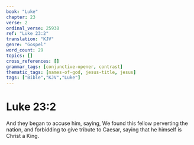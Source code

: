 ```yaml
---
book: "Luke"
chapter: 23
verse: 2
ordinal_verse: 25938
ref: "Luke 23:2"
translation: "KJV"
genre: "Gospel"
word_count: 29
topics: []
cross_references: []
grammar_tags: [conjunctive-opener, contrast]
thematic_tags: [names-of-god, jesus-title, jesus]
tags: ["Bible","KJV","Luke"]
---
```


# Luke 23:2

And they began to accuse him, saying, We found this fellow perverting the nation, and forbidding to give tribute to Caesar, saying that he himself is Christ a King.
